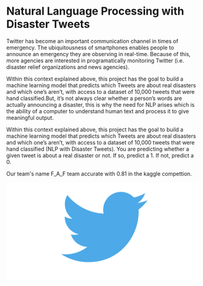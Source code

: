 # Natural Language Processing with Disaster Tweets
Twitter has become an important communication channel in times of emergency. The ubiquitousness of smartphones enables people to announce an emergency they are observing in real-time. Because of this, more agencies are interested in programatically monitoring Twitter (i.e. disaster relief organizations and news agencies). 


Within this context explained above, this project has the goal to build a machine learning model that predicts which Tweets are about real disasters and which one’s aren’t, with access to a dataset of 10,000 tweets that were hand classified.But, it’s not always clear whether a person’s words are actually announcing a disaster, this is why the need for NLP arises which is the ability of a computer to understand human text and process it to give meaningful output.


Within this context explained above, this project has the goal to build a machine learning model that predicts which Tweets are about real disasters and which one’s aren’t, with access to a dataset of 10,000 tweets that were hand classified (NLP with Disaster Tweets).
You are predicting whether a given tweet is about a real disaster or not. If so, predict a 1. If not, predict a 0.

Our team's name F_A_F team accurate with 0.81 in the kaggle compettion.


![Twitter](https://github.com/fatimahaidara/NLP_wit_Disaster_Tweets/blob/main/tweet.png)
